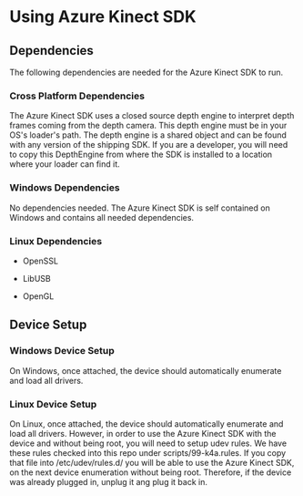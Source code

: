 # Using Azure Kinect SDK

## Dependencies

The following dependencies are needed for the Azure Kinect SDK to run.

### Cross Platform Dependencies

The Azure Kinect SDK uses a closed source depth engine to interpret depth frames
coming from the depth camera. This depth engine must be in your OS's loader's
path. The depth engine is a shared object and can be found with any version
of the shipping SDK. If you are a developer, you will need to copy this
DepthEngine from where the SDK is installed to a location where your loader
can find it.

### Windows Dependencies

No dependencies needed. The Azure Kinect SDK is self contained on Windows and contains
all needed dependencies.

### Linux Dependencies

* OpenSSL

* LibUSB

* OpenGL

## Device Setup

### Windows Device Setup

On Windows, once attached, the device should automatically enumerate and load
all drivers.

### Linux Device Setup

On Linux, once attached, the device should automatically enumerate and load
all drivers. However, in order to use the Azure Kinect SDK with the device and without
being root, you will need to setup udev rules. We have these rules checked
into this repo under scripts/99-k4a.rules. If you copy that file into
/etc/udev/rules.d/ you will be able to use the Azure Kinect SDK, on the next device
enumeration without being root. Therefore, if the device was already plugged in,
unplug it ang plug it back in.